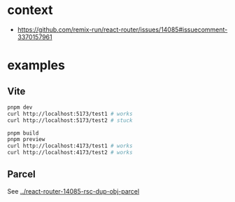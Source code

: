 # context

- https://github.com/remix-run/react-router/issues/14085#issuecomment-3370157961

# examples

## Vite

```sh
pnpm dev
curl http://localhost:5173/test1 # works
curl http://localhost:5173/test2 # stuck
```

```sh
pnpm build
pnpm preview
curl http://localhost:4173/test1 # works
curl http://localhost:4173/test2 # works
```

## Parcel

See [../react-router-14085-rsc-dup-obj-parcel](../react-router-14085-rsc-dup-obj-parcel)
